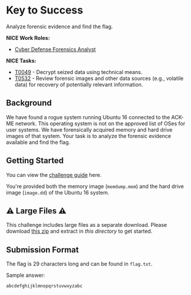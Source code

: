 
# Key to Success

Analyze forensic evidence and find the flag.

**NICE Work Roles:** 

- [Cyber Defense Forensics Analyst](https://niccs.cisa.gov/workforce-development/nice-framework/workroles?name=Cyber+Defense+Forensics+Analyst&id=All)


**NICE Tasks:**
- [T0049](https://niccs.cisa.gov/workforce-development/nice-framework/tasks?id=T0049&description=All) - Decrypt seized data using technical means.
- [T0532](https://niccs.cisa.gov/workforce-development/nice-framework/tasks?id=T0532&description=All) - Review forensic images and other data sources (e.g., volatile data) for recovery of potentially relevant information.

## Background

We have found a rogue system running Ubuntu 16 connected to the ACK-ME network. This operating system is not on the approved list of OSes for user systems. We have forensically acquired memory and hard drive images of that system. Your task is to analyze the forensic evidence available and find the flag.


## Getting Started

You can view the [challenge guide](challenge-guide.pdf) here.

You're provided both the memory image (`memdump.mem`) and the hard drive image (`image.dd`) of the Ubuntu 16 system.

## ⚠️ Large Files ⚠️
This challenge includes large files as a separate download. Please download
[this zip](https://cisaprescup.blob.core.usgovcloudapi.net/pc2/individual-a-round3-key-to-success-largefiles.zip)
and extract in _this directory_ to get started.

## Submission Format

The flag is 29 characters long and can be found in `flag.txt`.


Sample answer:

```
abcdefghijklmnopqrstuvwxyzabc
```

